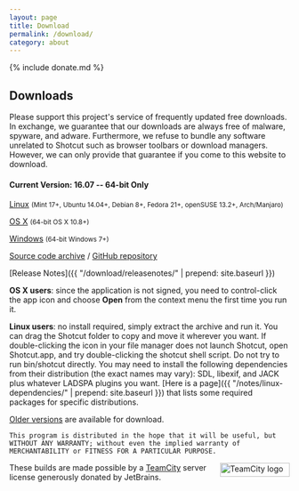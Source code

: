 ```yaml
---
layout: page
title: Download
permalink: /download/
category: about
---
```

{% include donate.md %}

## Downloads

Please support this project's service of frequently updated free
downloads. In exchange, we guarantee that our downloads are always free of
malware, spyware, and adware. Furthermore, we refuse to bundle any software
unrelated to Shotcut such as browser toolbars or download managers.
However, we can only provide that guarantee if you come to this website
to download.

#### Current Version: 16.07 -- 64-bit Only

[Linux](https://github.com/mltframework/shotcut/releases/download/v16.07/shotcut-debian7-x86_64-160701.tar.bz2)
<small>(Mint 17+, Ubuntu 14.04+, Debian 8+, Fedora 21+, openSUSE
13.2+, Arch/Manjaro)</small>

[OS
X](https://github.com/mltframework/shotcut/releases/download/v16.07/shotcut-osx-x86_64-160701.dmg)
<small>(64-bit OS X 10.8+)</small>

[Windows](https://github.com/mltframework/shotcut/releases/download/v16.07/shotcut-win64-160701.exe)
<small>(64-bit Windows 7+)</small>

[Source code
archive](https://github.com/mltframework/shotcut/releases/download/v16.07/shotcut-src-160701.tar.bz2)
/ [GitHub repository](https://github.com/mltframework/shotcut)

[Release Notes]({{ "/download/releasenotes/" | prepend: site.baseurl }})

**OS X users**: since the application is not signed, you need to
control-click the app icon and choose **Open** from the context menu the
first time you run it.

**Linux users**: no install required, simply extract the archive and run
it. You can drag the Shotcut folder to copy and move it wherever you
want. If double-clicking the icon in your file manager does not launch
Shotcut, open Shotcut.app, and try double-clicking the shotcut shell
script. Do not try to run bin/shotcut directly. You may need to install
the following dependencies from their distribution (the exact names may
vary): SDL, libexif, and JACK plus whatever LADSPA plugins you want.
[Here is a page]({{ "/notes/linux-dependencies/" | prepend: site.baseurl }}) that lists some required packages
for specific distributions.

[Older versions](https://github.com/mltframework/shotcut/releases/) are
available for download.

`This program is distributed in the hope that it will be useful, but
WITHOUT ANY WARRANTY; without even the implied warranty of MERCHANTABILITY
or FITNESS FOR A PARTICULAR PURPOSE.`

<a href="https://www.jetbrains.com/teamcity/"><img
width="125" alt="TeamCity logo" src="{{ site.baseurl }}/assets/img/logo_teamcity.png"
style="border: 0px; float: right; margin-left: 10px" title="JetBrains TeamCity" height="25"></a>
These builds are made possible by a <a href="https://www.jetbrains.com/teamcity/">TeamCity</a> server license generously donated by JetBrains.
